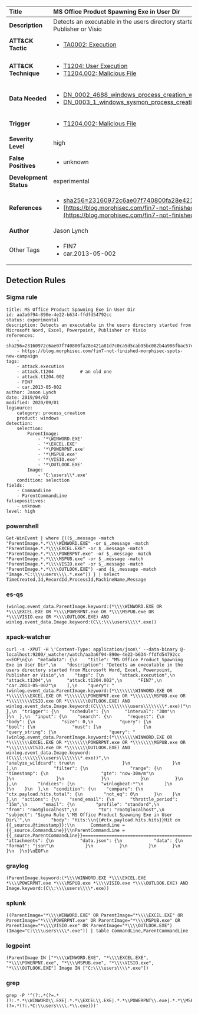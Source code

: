 | Title                    | MS Office Product Spawning Exe in User Dir       |
|:-------------------------|:------------------|
| **Description**          | Detects an executable in the users directory started from Microsoft Word, Excel, Powerpoint, Publisher or Visio |
| **ATT&amp;CK Tactic**    |  <ul><li>[TA0002: Execution](https://attack.mitre.org/tactics/TA0002)</li></ul>  |
| **ATT&amp;CK Technique** | <ul><li>[T1204: User Execution](https://attack.mitre.org/techniques/T1204)</li><li>[T1204.002: Malicious File](https://attack.mitre.org/techniques/T1204.002)</li></ul>  |
| **Data Needed**          | <ul><li>[DN_0002_4688_windows_process_creation_with_commandline](../Data_Needed/DN_0002_4688_windows_process_creation_with_commandline.md)</li><li>[DN_0003_1_windows_sysmon_process_creation](../Data_Needed/DN_0003_1_windows_sysmon_process_creation.md)</li></ul>  |
| **Trigger**              | <ul><li>[T1204.002: Malicious File](../Triggers/T1204.002.md)</li></ul>  |
| **Severity Level**       | high |
| **False Positives**      | <ul><li>unknown</li></ul>  |
| **Development Status**   | experimental |
| **References**           | <ul><li>[sha256=23160972c6ae07f740800fa28e421a81d7c0ca5d5cab95bc082b4a986fbac57c](sha256=23160972c6ae07f740800fa28e421a81d7c0ca5d5cab95bc082b4a986fbac57c)</li><li>[https://blog.morphisec.com/fin7-not-finished-morphisec-spots-new-campaign](https://blog.morphisec.com/fin7-not-finished-morphisec-spots-new-campaign)</li></ul>  |
| **Author**               | Jason Lynch |
| Other Tags           | <ul><li>FIN7</li><li>car.2013-05-002</li></ul> | 

## Detection Rules

### Sigma rule

```
title: MS Office Product Spawning Exe in User Dir
id: aa3a6f94-890e-4e22-b634-ffdfd54792cc
status: experimental
description: Detects an executable in the users directory started from Microsoft Word, Excel, Powerpoint, Publisher or Visio
references:
    - sha256=23160972c6ae07f740800fa28e421a81d7c0ca5d5cab95bc082b4a986fbac57c
    - https://blog.morphisec.com/fin7-not-finished-morphisec-spots-new-campaign
tags:
    - attack.execution
    - attack.t1204          # an old one
    - attack.t1204.002
    - FIN7
    - car.2013-05-002
author: Jason Lynch 
date: 2019/04/02
modified: 2020/09/01
logsource:
    category: process_creation
    product: windows
detection:
    selection:
        ParentImage:
            - '*\WINWORD.EXE'
            - '*\EXCEL.EXE'
            - '*\POWERPNT.exe'
            - '*\MSPUB.exe'
            - '*\VISIO.exe'
            - '*\OUTLOOK.EXE'
        Image:
            - 'C:\users\\*.exe'
    condition: selection
fields:
    - CommandLine
    - ParentCommandLine
falsepositives:
    - unknown
level: high

```





### powershell
    
```
Get-WinEvent | where {(($_.message -match "ParentImage.*.*\\\\WINWORD.EXE" -or $_.message -match "ParentImage.*.*\\\\EXCEL.EXE" -or $_.message -match "ParentImage.*.*\\\\POWERPNT.exe" -or $_.message -match "ParentImage.*.*\\\\MSPUB.exe" -or $_.message -match "ParentImage.*.*\\\\VISIO.exe" -or $_.message -match "ParentImage.*.*\\\\OUTLOOK.EXE") -and ($_.message -match "Image.*C:\\\\users\\\\.*.exe")) } | select TimeCreated,Id,RecordId,ProcessId,MachineName,Message
```


### es-qs
    
```
(winlog.event_data.ParentImage.keyword:(*\\\\WINWORD.EXE OR *\\\\EXCEL.EXE OR *\\\\POWERPNT.exe OR *\\\\MSPUB.exe OR *\\\\VISIO.exe OR *\\\\OUTLOOK.EXE) AND winlog.event_data.Image.keyword:(C\\:\\\\users\\\\*.exe))
```


### xpack-watcher
    
```
curl -s -XPUT -H \'Content-Type: application/json\' --data-binary @- localhost:9200/_watcher/watch/aa3a6f94-890e-4e22-b634-ffdfd54792cc <<EOF\n{\n  "metadata": {\n    "title": "MS Office Product Spawning Exe in User Dir",\n    "description": "Detects an executable in the users directory started from Microsoft Word, Excel, Powerpoint, Publisher or Visio",\n    "tags": [\n      "attack.execution",\n      "attack.t1204",\n      "attack.t1204.002",\n      "FIN7",\n      "car.2013-05-002"\n    ],\n    "query": "(winlog.event_data.ParentImage.keyword:(*\\\\\\\\WINWORD.EXE OR *\\\\\\\\EXCEL.EXE OR *\\\\\\\\POWERPNT.exe OR *\\\\\\\\MSPUB.exe OR *\\\\\\\\VISIO.exe OR *\\\\\\\\OUTLOOK.EXE) AND winlog.event_data.Image.keyword:(C\\\\:\\\\\\\\users\\\\\\\\*.exe))"\n  },\n  "trigger": {\n    "schedule": {\n      "interval": "30m"\n    }\n  },\n  "input": {\n    "search": {\n      "request": {\n        "body": {\n          "size": 0,\n          "query": {\n            "bool": {\n              "must": [\n                {\n                  "query_string": {\n                    "query": "(winlog.event_data.ParentImage.keyword:(*\\\\\\\\WINWORD.EXE OR *\\\\\\\\EXCEL.EXE OR *\\\\\\\\POWERPNT.exe OR *\\\\\\\\MSPUB.exe OR *\\\\\\\\VISIO.exe OR *\\\\\\\\OUTLOOK.EXE) AND winlog.event_data.Image.keyword:(C\\\\:\\\\\\\\users\\\\\\\\*.exe))",\n                    "analyze_wildcard": true\n                  }\n                }\n              ],\n              "filter": {\n                "range": {\n                  "timestamp": {\n                    "gte": "now-30m/m"\n                  }\n                }\n              }\n            }\n          }\n        },\n        "indices": [\n          "winlogbeat-*"\n        ]\n      }\n    }\n  },\n  "condition": {\n    "compare": {\n      "ctx.payload.hits.total": {\n        "not_eq": 0\n      }\n    }\n  },\n  "actions": {\n    "send_email": {\n      "throttle_period": "15m",\n      "email": {\n        "profile": "standard",\n        "from": "root@localhost",\n        "to": "root@localhost",\n        "subject": "Sigma Rule \'MS Office Product Spawning Exe in User Dir\'",\n        "body": "Hits:\\n{{#ctx.payload.hits.hits}}Hit on {{_source.@timestamp}}:\\n      CommandLine = {{_source.CommandLine}}\\nParentCommandLine = {{_source.ParentCommandLine}}================================================================================\\n{{/ctx.payload.hits.hits}}",\n        "attachments": {\n          "data.json": {\n            "data": {\n              "format": "json"\n            }\n          }\n        }\n      }\n    }\n  }\n}\nEOF\n
```


### graylog
    
```
(ParentImage.keyword:(*\\\\WINWORD.EXE *\\\\EXCEL.EXE *\\\\POWERPNT.exe *\\\\MSPUB.exe *\\\\VISIO.exe *\\\\OUTLOOK.EXE) AND Image.keyword:(C\\:\\\\users\\\\*.exe))
```


### splunk
    
```
((ParentImage="*\\\\WINWORD.EXE" OR ParentImage="*\\\\EXCEL.EXE" OR ParentImage="*\\\\POWERPNT.exe" OR ParentImage="*\\\\MSPUB.exe" OR ParentImage="*\\\\VISIO.exe" OR ParentImage="*\\\\OUTLOOK.EXE") (Image="C:\\\\users\\\\*.exe")) | table CommandLine,ParentCommandLine
```


### logpoint
    
```
(ParentImage IN ["*\\\\WINWORD.EXE", "*\\\\EXCEL.EXE", "*\\\\POWERPNT.exe", "*\\\\MSPUB.exe", "*\\\\VISIO.exe", "*\\\\OUTLOOK.EXE"] Image IN ["C:\\\\users\\\\*.exe"])
```


### grep
    
```
grep -P '^(?:.*(?=.*(?:.*.*\\WINWORD\\.EXE|.*.*\\EXCEL\\.EXE|.*.*\\POWERPNT\\.exe|.*.*\\MSPUB\\.exe|.*.*\\VISIO\\.exe|.*.*\\OUTLOOK\\.EXE))(?=.*(?:.*C:\\users\\\\.*\\.exe)))'
```



